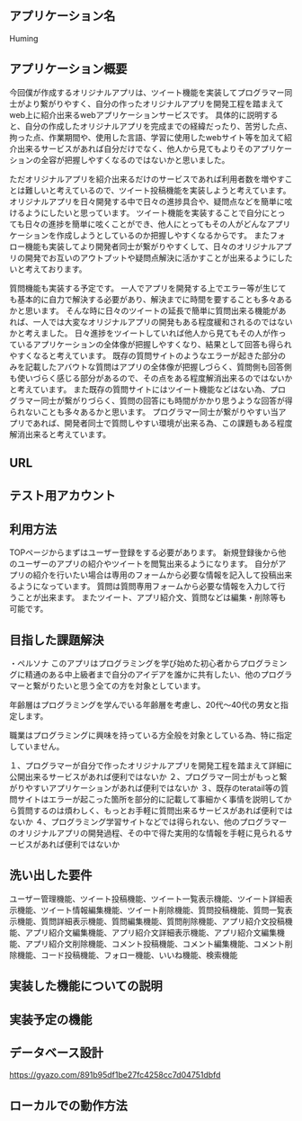 ## アプリケーション名
Huming

## アプリケーション概要
今回僕が作成するオリジナルアプリは、ツイート機能を実装してプログラマー同士がより繋がりやすく、自分の作ったオリジナルアプリを開発工程を踏まえてweb上に紹介出来るwebアプリケーションサービスです。
具体的に説明すると、自分の作成したオリジナルアプリを完成までの経緯だったり、苦労した点、拘った点、作業期間や、使用した言語、学習に使用したwebサイト等を加えて紹介出来るサービスがあれば自分だけでなく、他人から見てもよりそのアプリケーションの全容が把握しやすくなるのではないかと思いました。

ただオリジナルアプリを紹介出来るだけのサービスであれば利用者数を増やすことは難しいと考えているので、ツイート投稿機能を実装しようと考えています。
オリジナルアプリを日々開発する中で日々の進捗具合や、疑問点などを簡単に呟けるようにしたいと思っています。
ツイート機能を実装することで自分にとっても日々の進捗を簡単に呟くことができ、他人にとってもその人がどんなアプリケーションを作成しようとしているのか把握しやすくなるからです。
またフォロー機能も実装してより開発者同士が繋がりやすくして、日々のオリジナルアプリの開発でお互いのアウトプットや疑問点解決に活かすことが出来るようにしたいと考えております。

質問機能も実装する予定です。
一人でアプリを開発する上でエラー等が生じても基本的に自力で解決する必要があり、解決までに時間を要することも多々あるかと思います。
そんな時に日々のツイートの延長で簡単に質問出来る機能があれば、一人では大変なオリジナルアプリの開発もある程度緩和されるのではないかと考えました。
日々進捗をツイートしていれば他人から見てもその人が作っているアプリケーションの全体像が把握しやすくなり、結果として回答も得られやすくなると考えています。
既存の質問サイトのようなエラーが起きた部分のみを記載したアバウトな質問はアプリの全体像が把握しづらく、質問側も回答側も使いづらく感じる部分があるので、その点をある程度解消出来るのではないかと考えています。
また既存の質問サイトにはツイート機能などはない為、プログラマー同士が繋がりづらく、質問の回答にも時間がかかり思うような回答が得られないことも多々あるかと思います。
プログラマー同士が繋がりやすい当アプリであれば、開発者同士で質問しやすい環境が出来る為、この課題もある程度解消出来ると考えています。

## URL

## テスト用アカウント

## 利用方法
TOPページからまずはユーザー登録をする必要があります。
新規登録後から他のユーザーのアプリの紹介やツイートを閲覧出来るようになります。
自分がアプリの紹介を行いたい場合は専用のフォームから必要な情報を記入して投稿出来るようになっています。
質問は質問専用フォームから必要な情報を入力して行うことが出来ます。
またツイート、アプリ紹介文、質問などは編集・削除等も可能です。

## 目指した課題解決

・ペルソナ
このアプリはプログラミングを学び始めた初心者からプログラミングに精通のある中上級者まで自分のアイデアを誰かに共有したい、他のプログラマーと繋がりたいと思う全ての方を対象としています。

年齢層はプログラミングを学んでいる年齢層を考慮し、20代〜40代の男女と指定します。

職業はプログラミングに興味を持っている方全般を対象としている為、特に指定していません。

１、プログラマーが自分で作ったオリジナルアプリを開発工程を踏まえて詳細に公開出来るサービスがあれば便利ではないか
２、プログラマー同士がもっと繋がりやすいアプリケーションがあれば便利ではないか
３、既存のteratail等の質問サイトはエラーが起こった箇所を部分的に記載して事細かく事情を説明してから質問するのは煩わしく、もっとお手軽に質問出来るサービスがあれば便利ではないか
４、プログラミング学習サイトなどでは得られない、他のプログラマーのオリジナルアプリの開発過程、その中で得た実用的な情報を手軽に見られるサービスがあれば便利ではないか

## 洗い出した要件

ユーザー管理機能、ツイート投稿機能、ツイート一覧表示機能、ツイート詳細表示機能、ツイート情報編集機能、ツイート削除機能、質問投稿機能、質問一覧表示機能、質問詳細表示機能、質問編集機能、質問削除機能、アプリ紹介文投稿機能、アプリ紹介文編集機能、アプリ紹介文詳細表示機能、アプリ紹介文編集機能、アプリ紹介文削除機能、コメント投稿機能、コメント編集機能、コメント削除機能、コード投稿機能、フォロー機能、いいね機能、検索機能

## 実装した機能についての説明

## 実装予定の機能

## データベース設計
https://gyazo.com/891b95df1be27fc4258cc7d04751dbfd

## ローカルでの動作方法
